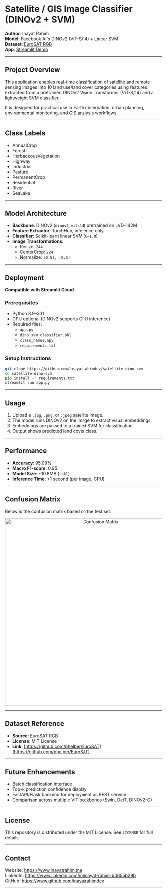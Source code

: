 # Satellite / GIS Image Classifier (DINOv2 + SVM)

**Author**: Inayat Rahim  
**Model**: Facebook AI's DINOv2 (ViT-S/14) + Linear SVM  
**Dataset**: [EuroSAT RGB](https://github.com/phelber/EuroSAT)  
**App**: [Streamlit Demo](https://dinov2-svm-satellite-classifier-jeyguhu5uhlnhmgtkqlrpe.streamlit.app/)

---

## Project Overview

This application enables real-time classification of satellite and remote sensing images into 10 land use/land cover categories using features extracted from a pretrained DINOv2 Vision Transformer (ViT-S/14) and a lightweight SVM classifier.

It is designed for practical use in Earth observation, urban planning, environmental monitoring, and GIS analysis workflows.

---

## Class Labels

- AnnualCrop
- Forest
- HerbaceousVegetation
- Highway
- Industrial
- Pasture
- PermanentCrop
- Residential
- River
- SeaLake

---

## Model Architecture

- **Backbone**: DINOv2 (`dinov2_vits14`) pretrained on LVD-142M
- **Feature Extractor**: TorchHub, inference only
- **Classifier**: Scikit-learn linear SVM (`C=1.0`)
- **Image Transformations**:
  - Resize: `244`
  - CenterCrop: `224`
  - Normalize: `[0.5], [0.5]`

---

## Deployment

**Compatible with Streamlit Cloud**

### Prerequisites

- Python 3.9–3.11
- GPU optional (DINOv2 supports CPU inference)
- Required files:
  - `app.py`
  - `dino_svm_classifier.pkl`
  - `class_names.npy`
  - `requirements.txt`

### Setup Instructions

```bash
git clone https://github.com/inayatrahimdev/satellite-dino-svm
cd satellite-dino-svm
pip install -r requirements.txt
streamlit run app.py
````

---

## Usage

1. Upload a `.jpg`, `.png`, or `.jpeg` satellite image.
2. The model runs DINOv2 on the image to extract visual embeddings.
3. Embeddings are passed to a trained SVM for classification.
4. Output shows predicted land cover class.

---

## Performance

* **Accuracy**: 95.09%
* **Macro F1-score**: 0.95
* **Model Size**: \~10.8MB (`.pkl`)
* **Inference Time**: <1 second (per image, CPU)

---

## Confusion Matrix

Below is the confusion matrix based on the test set:

<p align="center">
  <img src="confusion_matrix.png" alt="Confusion Matrix" width="600">
</p>

---

## Dataset Reference

* **Source**: EuroSAT RGB
* **License**: MIT License
* **Link**: [https://github.com/phelber/EuroSAT](https://github.com/phelber/EuroSAT)

---

## Future Enhancements

* Batch classification interface
* Top-k prediction confidence display
* FastAPI/Flask backend for deployment as REST service
* Comparison across multiple ViT backbones (Swin, DeiT, DINOv2-G)

---

## License

This repository is distributed under the MIT License. See `LICENSE` for full details.

---
## Contact

Website: https://www.inayatrahim.me  
LinkedIn: https://www.linkedin.com/in/inayat-rahim-b0655b29b  
GitHub: https://www.github.com/inayatrahimdev

---

